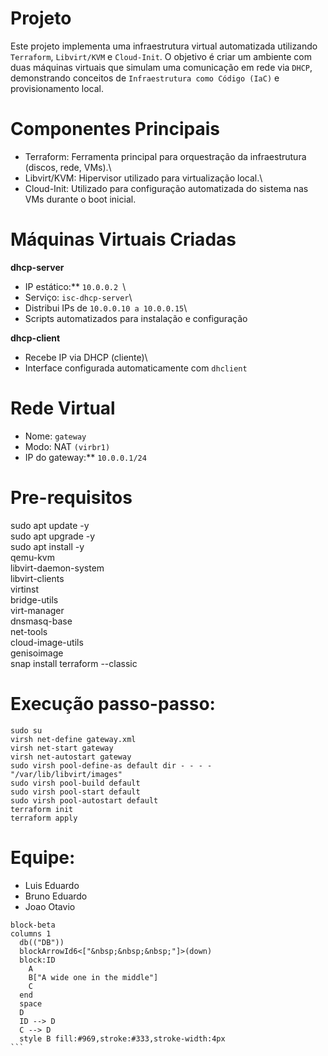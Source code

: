 # Projeto 

Este projeto implementa uma infraestrutura virtual automatizada utilizando ```Terraform```, ```Libvirt/KVM``` e ```Cloud-Init```. O objetivo é criar um ambiente com duas máquinas virtuais que simulam uma comunicação em rede via ```DHCP```, demonstrando conceitos de ```Infraestrutura como Código (IaC)``` e provisionamento local.

# Componentes Principais
  -  Terraform: Ferramenta principal para orquestração da infraestrutura     (discos, rede, VMs).\  
  -  Libvirt/KVM: Hipervisor utilizado para virtualização local.\
  -  Cloud-Init: Utilizado para configuração automatizada do sistema nas   VMs durante o boot inicial.

# Máquinas Virtuais Criadas 

**dhcp-server**
  - IP estático:** ```10.0.0.2 ```\
  - Serviço: ```isc-dhcp-server```\
  - Distribui IPs de ```10.0.0.10 a 10.0.0.15```\
  - Scripts automatizados para instalação e configuração

**dhcp-client**
 - Recebe IP via DHCP (cliente)\
 - Interface configurada automaticamente com ```dhclient```

# Rede Virtual
- Nome: ```gateway```
- Modo: NAT ```(virbr1)```
- IP do gateway:** ```10.0.0.1/24```
  
# Pre-requisitos

sudo apt update -y \
sudo apt upgrade -y \
  sudo apt install -y \
  qemu-kvm \
  libvirt-daemon-system \
  libvirt-clients \
  virtinst \
  bridge-utils \
  virt-manager \
  dnsmasq-base \
  net-tools \
  cloud-image-utils \
  genisoimage\
snap install terraform --classic

# Execução passo-passo:
```
sudo su
virsh net-define gateway.xml
virsh net-start gateway
virsh net-autostart gateway
sudo virsh pool-define-as default dir - - - - "/var/lib/libvirt/images"
sudo virsh pool-build default
sudo virsh pool-start default
sudo virsh pool-autostart default
terraform init
terraform apply
```

# Equipe:
- Luis Eduardo
- Bruno Eduardo
- Joao Otavio

````mermaid
block-beta
columns 1
  db(("DB"))
  blockArrowId6<["&nbsp;&nbsp;&nbsp;"]>(down)
  block:ID
    A
    B["A wide one in the middle"]
    C
  end
  space
  D
  ID --> D
  C --> D
  style B fill:#969,stroke:#333,stroke-width:4px
```

